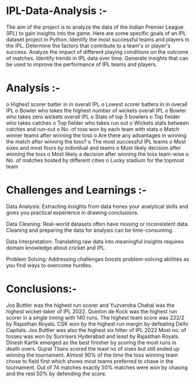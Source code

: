 # IPL-Data-Analysis :-

The aim of the project is to analyze the data of the Indian Premier League (IPL) to gain insights into the game.
Here are some specific goals of an IPL dataset project in Python.
Identify the most successful teams and players in the IPL.
Determine the factors that contribute to a team's or player's success.
Analyze the impact of different playing conditions on the outcome of matches.
Identify trends in IPL data over time.
Generate insights that can be used to improve the performance of IPL teams and players.

# Analysis :-
o Highest scorer batter in in overall IPL
o Lowest scorer batters in in overall IPL
o Bowler who takes the highest number of wickets overall IPL
o Bowler who takes zero wickets overall IPL
o Stats of top 5 bowlers
o Top fielder who takes catches
o Top fielder who takes run out
o Wickets stats between catches and run-out
o No. of toss won by each team with stats
o Match winner teams after winning the toss
o Are there any advantages in winning the match after winning the toss?
o The most successful IPL teams
o Most sixes and most fours by individual and teams
o Most likely decision after winning the toss
o Most likely a decision after winning the toss team-wise
o No. of matches hosted by different cities
o Lucky stadium for the topmost team

# Challenges and Learnings :-

Data Analysis: Extracting insights from data hones your analytical skills and gives you practical experience in drawing conclusions.

Data Cleaning: Real-world datasets often have missing or inconsistent data. Cleaning and preparing the data for analysis can be time-consuming.

Data Interpretation: Translating raw data into meaningful insights requires domain knowledge about cricket and IPL.

Problem Solving: Addressing challenges boosts problem-solving abilities as you find ways to overcome hurdles.

# Conclusions:- 
Jos Buttler was the highest run scorer and Yuzvendra Chahal was the highest wicket-taker of IPL 2022.
Quinton de Kock was the highest run scorer in a single inning with 140 runs.
The highest team score was 222/2 by Rajasthan Royals.
CSK won by the highest run margin by defeating Delhi Capitals.
Jos Buttler was also the highest six hitter of IPL 2022
Most no. of tosses was won by Sunrisers Hyderabad and least by Rajasthan Royals.
Dinesh Kartik emerged as the best finisher by scoring the most runs in death overs.
Gujrat Titans scored the least no of sixes but still ended up winning the tournament.
Almost 90% of the time the toss winning team chose to field first which shows most teams preferred to chase in the tournament.
Out of 74 matches exactly 50% matches were won by chasing and the rest 50% by defending the score.
